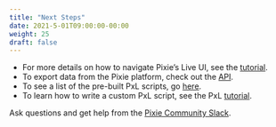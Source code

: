 ```yaml
---
title: "Next Steps"
date: 2021-5-01T09:00:00-00:00
weight: 25
draft: false
---
```


- For more details on how to navigate Pixie’s Live UI, see the [tutorial](https://docs.pixielabs.ai/using-pixie/using-live-ui/).
- To export data from the Pixie platform, check out the [API](https://docs.pixielabs.ai/using-pixie/api-quick-start/).
- To see a list of the pre-built PxL scripts, go [here](https://github.com/pixie-labs/pixie/tree/main/src/pxl_scripts).
- To learn how to write a custom PxL script, see the PxL [tutorial](https://docs.pixielabs.ai/tutorials/pxl-scripts/).

Ask questions and get help from the [Pixie Community Slack](http://slackin.withpixie.ai).
